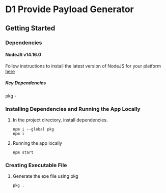 # D1 Provide Payload Generator

## Getting Started

### Dependencies

#### NodeJS v14.16.0

Follow instructions to install the latest version of NodeJS for your platform [here](https://nodejs.org/en/download/)

##### Key Dependencies

pkg - 

### Installing Dependencies and Running the App Locally

1. In the project directory, install dependencies.
    ```
    npm i --global pkg
    npm i
    ```
2. Running the app locally
    ```
    npm start
    ```

### Creating Executable File

1. Generate the exe file using pkg
    ```
    pkg .
    ```